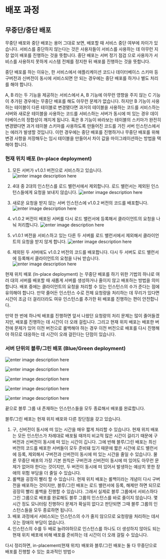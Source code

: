 # 배포 과정

## 무중단/중단 배포
무중단 배포와 중단 배포는 용어 그대로 보면, 배포할 때 서비스 중단 여부에 차이가 있습니다. 서비스를 중단하지 않는다는 것은 사용자들이 서비스를 사용하는 데 아무런 지장 없이 배포를 진행하는 것을 뜻합니다. 중단 배포는 서버 정기 점검 으로 사용자가 서비스를 사용하지 못하게 시스템 전체를 정지한 뒤 배포를 진행하는 것을 뜻합니다.

중단 배포를 하는 이유는, 한 서비스에서 애플리케이션 코드나 데이터베이스 스키마 등 구버전과 신버전이 동시에 서비스되면 안 되는 경우에는 중단 배포를 하거나 별도 처리를 해야 합니다. 

A, B 라는 두 기능을 제공하는 서비스에서 A, B 기능에 아무런 영향을 주지 않는 C 기능이 추가된 경우에는 무중단 배포를 해도 아무런 문제가 없습니다. 하지만 B 기능이 사용하는 테이블이 다른 테이블로 변경됐다면 과거의 테이블을 사용하는 코드를 서비스하는 서버와 새로운 테이블을 사용하는 코드를 서비스하는 서버가 동시에 떠 있는 경우 데이터베이스의 정합성이 깨지게 됩니다. 혹은 B 기능이 바라보는 테이블의 스키마가 완전히 변경됐다면 과거 테이블 스키마를 사용하도록 만들어진 코드를 가진 서버 인스턴스에서는 에러가 발생할 것입니다. 이런 경우에는 중단 배포를 진행하거나 무중단 배포를 위해 변경 사항을 저장해두는 임시 테이블을 만들어서 차이 값을 마이그레이션하는 방법을 택해야 합니다.

### 현재 위치 배포 (In-place deployment)

1. 모든 서버가 v1.0.1 버전으로 서비스하고 있습니다.
![enter image description here](https://camo.githubusercontent.com/8513225fc7b6c8f136a836635a42e2d162f66494/68747470733a2f2f706f737466696c65732e707374617469632e6e65742f4d6a41784f5441304d444e664d6a67792f4d4441784e5455304d6a677a4d4455774e54677a2e4f7765494558714274415465676757337950584e566f79656c595a6a616e57686f48453977534c70395059672e6a6f7251636f77486863306d335a5556716c4248785579752d336134775736426a434e47653158554b4677672e504e472e6e696e616e756e672f696e2d706c616365312e706e673f747970653d77373733)

2. 4대 중 2대의 인스턴스를 로드 밸런서에서 제외합니다. 로드 밸런서는 제외된 인스턴스들에게 요청을 보내지 않습니다.
![enter image description here](https://camo.githubusercontent.com/07257f52ec810c13c03b670645fa1463fdf720dd/68747470733a2f2f706f737466696c65732e707374617469632e6e65742f4d6a41784f5441304d444e664f5445672f4d4441784e5455304d6a677a4d4455774e5467342e53386e50727a646f4365386f4c32732d643553334a525f4e574e4368495651446f643976706d6d4b534551672e677070447354636464545f6d4b39505a7850645a30774e5f5a58694845553965534a3269676b3765724234672e504e472e6e696e616e756e672f696e2d706c616365322e706e673f747970653d77373733)

3. 새로운 요청을 받지 않는 서버 인스턴스에 v1.0.2 버전의 코드를 배포합니다.
![enter image description here](https://camo.githubusercontent.com/37378acb70444f5479617ecc14462735c034e0a9/68747470733a2f2f706f737466696c65732e707374617469632e6e65742f4d6a41784f5441304d444e664d546b332f4d4441784e5455304d6a677a4d4455774e5467322e4973525450614c5342444c6f3556496d49513535677345544f7231556b62334844524b64584c73454c4873672e50737333344235757638516558635357313667436d7361427143464357663268734139427262582d5a724d672e504e472e6e696e616e756e672f696e2d706c616365332e706e673f747970653d77373733)

4. v1.0.2 버전이 배포된 서버를 다시 로드 밸런서에 등록해서 클라이언트의 요청을 나눠 처리합니다.
![enter image description here](https://camo.githubusercontent.com/d437f34ec59948c98ac155f5d528f3e6a64eee68/68747470733a2f2f706f737466696c65732e707374617469632e6e65742f4d6a41784f5441304d444e664f4445672f4d4441784e5455304d6a677a4d4455774e5467352e355466667465517336322d625749686c54445474686e794c4a4b4f7056396435786e4e62466b74374a7030672e444f74716369735a55344245483239476c37544337476c477a725467684a66754d696e68525a4944523863672e504e472e6e696e616e756e672f696e2d706c616365342e706e673f747970653d77373733)

5. v1.0.1 버전을 서비스하고 있는 다른 두 서버를 로드 밸런서에서 제외해서 클라이언트의 요청을 받지 않게 합니다.
![enter image description here](https://camo.githubusercontent.com/7a9304b5edaa1e125f5a3112c50fcb0c09a36084/68747470733a2f2f706f737466696c65732e707374617469632e6e65742f4d6a41784f5441304d444e664e7a6b672f4d4441784e5455304d6a677a4d4455774e5467332e36553063505354776a6d574a6870463167656778497564794f726b5932455773466955686f63516c39396f672e43626336567842306c706f616a42325356434b4f4d7553466c7349716b41626d68494b6b727a3448626334672e504e472e6e696e616e756e672f696e2d706c616365352e706e673f747970653d77373733)

6. 제외된 두 서버에도 v1.0.2 버전의 코드를 배포합니다. 다시 두 서버도 로드 밸런서에 등록해서 클라이언트의 요청을 나눠 받습니다. 
![enter image description here](https://camo.githubusercontent.com/cab2394963e41c7d50ef6007ff22e79a769de068/68747470733a2f2f706f737466696c65732e707374617469632e6e65742f4d6a41784f5441304d444e664d5463352f4d4441784e5455304d6a677a4d4455774e546b302e5f387255512d7250386b7a30615a465563475039307654666a327a77636241463038754c663856364b4d59672e4363442d39783263764e2d526935454f37487744714e6b5879427a76424332566d5039346e474e67336459672e504e472e6e696e616e756e672f696e2d706c616365362e706e673f747970653d77373733)

현재 위치 배포 (In-place deployment) 는 무중단 배포를 하기 위한 기법의 하나로 여러 대의 서버를 배포할 때 새롭게 서버를 생성하거나 줄이지 않고 배포하는 방법을 의미합니다. 배포 중에는 클라이언트의 요청을 처리할 수 있는 인스턴스의 수가 준다는 점에 유의해야 합니다. 만약 줄어든 인스턴스 수로 전체 요청량을 처리하는 데 무리가 있다면 시간이 조금 더 걸리더라도 여유 인스턴스를 추가한 뒤 배포를 진행하는 편이 안전합니다. 

만약 한 번에 하나씩 배포를 진행하면 앞서 나왔던 요청량의 처리 문제는 많이 줄어들겠지만, 배포를 진행하는 데 시간이 더 오래 걸립니다. 그리고 현재 위치 배포는 배포한 버전에 문제가 있어 이전 버전으로 롤백해야 하는 경우 이전 버전으로 배포를 다시 진행해야 하므로 대응하는 데 시간이 오래 걸린다는 단점이 있습니다. 

### 서버 단위의 블루/그린 배포 (Blue/Green deployment)

![enter image description here](https://camo.githubusercontent.com/06667752db721c4b284e421043a5d5685cfa774b/68747470733a2f2f706f737466696c65732e707374617469632e6e65742f4d6a41784f5441304d4452664d7941672f4d4441784e5455304d7a55334d444d794d5449302e5f5049494e6f64624d3151697379417633636765726a2d6d3136746f5638426463565862787553585f416b672e577458367a456853477a733264777136515a656d4b6b6d796752594a4b6534794c3156554f4c4d39444e55672e504e472e6e696e616e756e672f626c75653a677265656e5f312e706e673f747970653d77373733)

![enter image description here](https://camo.githubusercontent.com/156d9f2469a1ae8160bcdf27d1dfb9817c90339b/68747470733a2f2f706f737466696c65732e707374617469632e6e65742f4d6a41784f5441304d4452664d54597a2f4d4441784e5455304d7a55334d444d794d5449322e7761686239375843534552546943325a76725253304e4848575a5567374d37514a576a7353694153575951672e4e675678506b4444566d326972483834414c71527465546369375f4e645875545542446e2d77774b536b30672e504e472e6e696e616e756e672f626c75653a677265656e5f322e706e673f747970653d77373733)

![enter image description here](https://camo.githubusercontent.com/b030ea8dd69734e887abae62089198671b5c37e0/68747470733a2f2f706f737466696c65732e707374617469632e6e65742f4d6a41784f5441304d4452664d5463342f4d4441784e5455304d7a55334d444d794d5449332e47776f445466627851416873635252646333664c52737168715a6f61506c3766696c7a412d496b63386e38672e61465559756f745f4974626178613768556f564448325756494e4134574a335764394530574950636c3638672e504e472e6e696e616e756e672f626c75653a677265656e5f332e706e673f747970653d77373733)

![enter image description here](https://camo.githubusercontent.com/88e58b76f7b796194657caf178986f62e6f87bd8/68747470733a2f2f706f737466696c65732e707374617469632e6e65742f4d6a41784f5441304d4452664d5463782f4d4441784e5455304d7a55334d444d794d544d772e475534703856437567714767516a7774734c656d413246324a635a526b787062597949746a496f4f616355672e646870425250564a5170513938453968374665626f4b6f4e5939613830584f6e5038595234442d65594938672e504e472e6e696e616e756e672f626c75653a677265656e5f342e706e673f747970653d77373733)

![enter image description here](https://camo.githubusercontent.com/b8e6f74f4f3d77481865050202d46ff223bd4539/68747470733a2f2f706f737466696c65732e707374617469632e6e65742f4d6a41784f5441304d4452664d6a67312f4d4441784e5455304d7a55334d444d794d5449342e2d7759303934534f697878307461735a7a62795a6c5161465364326f78756e714f77456a6b2d4e4558676f672e4d33353643367233723730713450724c794c46564c686b514a726445654e326c5f7a75426654494d793538672e504e472e6e696e616e756e672f626c75653a677265656e5f352e706e673f747970653d77373733)

끝으로 블루 그룹 내 존재하는 인스턴스들을 모두 종료해서 배포를 완료합니다.

블루/그린 배포는 현재 위치 배포와 다른 장단점을 갖고 있습니다.

1. 구, 신버전이 동시에 떠 있는 시간을 매우 짧게 처리할 수 있습니다. 현재 위치 배포는 모든 인스턴스가 차례대로 배포될 때까지 비교적 많은 시간이 걸리기 때문에 구버전과 신버전이 동시에 떠 있는 시간이 깁니다. 그에 반해 블루/그린 배포는 최신 버전의 코드를 배포한 서버들이 모두 준비돼 있기 때문에 짧은 시간에 로드 밸런서에 등록, 제외해서 구버전과 신버전이 동시에 떠 있는 시간을 줄일 수 있습니다. 물론 무중단 배포의 가장 기본 원칙은 구버전과 신버전이 동시에 떠 있어도 아무런 문제가 없어야 한다는 것이지만, 두 버전이 동시에 떠 있어서 발생하는 예상치 못한 장애의 위험 부담을 더 줄일 수 있습니다.
2. 롤백을 굉장히 빨리 할 수 있습니다. 현재 위치 배포는 롤백이라는 개념이 다시 구버전을 배포하는 것이지만, 블루/그린 배포는 로드 밸런서에 등록, 해제만 하면 되므로 굉장히 빨리 롤백을 진행할 수 있습니다. 그래서 실제로 블루 그룹에서 서비스하다 그린 그룹으로 배포를 완료해도 블루 그룹의 인스턴스를 바로 줄이지 않습니다. 몇 시간 정도 모니터링 진행하다 문제가 확실히 없다고 판단되면 그때 블루 그룹의 인스턴스들을 모두 종료하면 됩니다.
3. 배포 과정에서 서비스되는 인스턴스의 수가 줄지 않으므로 요청량을 처리하는 데서 오는 장애의 부담이 없습니다. 
4. 인스턴스의 수를 두 배로 늘려야하므로 인스턴스를 하나도 더 생성하지 않아도 되는 현재 위치 배포에 비해 배포를 준비하는 데 시간이 더 오래 걸릴 수 있습니다.

다시 정리하면, in-placement(현재 위치) 배포와 블루/그린 배포는 둘 다 무중단으로 배포를 진행할 수 있는 효과적인 방법ㅇ
<!--stackedit_data:
eyJoaXN0b3J5IjpbMTQ5ODc1NzgyMSwtMTIwMDYzNzMwMSwxMD
g5MjMxNzMxXX0=
-->